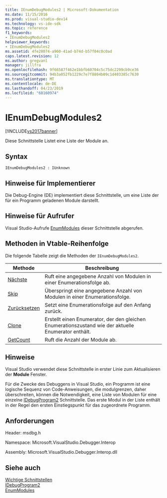 ```yaml
---
title: IEnumDebugModules2 | Microsoft-Dokumentation
ms.date: 11/15/2016
ms.prod: visual-studio-dev14
ms.technology: vs-ide-sdk
ms.topic: reference
f1_keywords:
- IEnumDebugModules2
helpviewer_keywords:
- IEnumDebugModules2
ms.assetid: 4fe28074-a960-41ad-b74d-b57f04c0c0ad
caps.latest.revision: 12
ms.author: gregvanl
manager: jillfra
ms.openlocfilehash: 9f66587f462e1bbfb60704c5c75dc2299cb9ce36
ms.sourcegitcommit: 94b3a052fb1229c7e7f8804b09c1d403385c7630
ms.translationtype: MT
ms.contentlocale: de-DE
ms.lasthandoff: 04/23/2019
ms.locfileid: "68160974"
---
```

# <a name="ienumdebugmodules2"></a>IEnumDebugModules2
[!INCLUDE[vs2017banner](../../../includes/vs2017banner.md)]

Diese Schnittstelle Listet eine Liste der Module an.  
  
## <a name="syntax"></a>Syntax  
  
```  
IEnumDebugModules2 : IUnknown  
```  
  
## <a name="notes-for-implementers"></a>Hinweise für Implementierer  
 Die Debug-Engine (DE) implementiert diese Schnittstelle, um eine Liste der für ein Programm geladenen Module darstellt.  
  
## <a name="notes-for-callers"></a>Hinweise für Aufrufer  
 Visual Studio-Aufrufe [EnumModules](../../../extensibility/debugger/reference/idebugprogram2-enummodules.md) dieser Schnittstelle abgerufen.  
  
## <a name="methods-in-vtable-order"></a>Methoden in Vtable-Reihenfolge  
 Die folgende Tabelle zeigt die Methoden der `IEnumDebugModules2`.  
  
|Methode|Beschreibung|  
|------------|-----------------|  
|[Nächste](../../../extensibility/debugger/reference/ienumdebugmodules2-next.md)|Ruft eine angegebene Anzahl von Modulen in einer Enumerationsfolge ab.|  
|[Skip](../../../extensibility/debugger/reference/ienumdebugmodules2-skip.md)|Überspringt eine angegebene Anzahl von Modulen in einer Enumerationsfolge.|  
|[Zurücksetzen](../../../extensibility/debugger/reference/ienumdebugmodules2-reset.md)|Setzt eine Enumerationsfolge auf den Anfang zurück.|  
|[Clone](../../../extensibility/debugger/reference/ienumdebugmodules2-clone.md)|Erstellt einen Enumerator, der den gleichen Enumerationszustand wie der aktuelle Enumerator enthält.|  
|[GetCount](../../../extensibility/debugger/reference/ienumdebugmodules2-getcount.md)|Ruft die Anzahl der Module ab.|  
  
## <a name="remarks"></a>Hinweise  
 Visual Studio verwendet diese Schnittstelle in erster Linie zum Aktualisieren der **Module** Fenster.  
  
 Für die Zwecke des Debuggens in Visual Studio, ein Programm ist eine logische Sequenz von Code-Anweisungen, die modulgrenzen, daher überschreiten, können die Notwendigkeit, eine Liste von Modulen für eine einzelne [IDebugProgram2](../../../extensibility/debugger/reference/idebugprogram2.md) Schnittstelle. Das erste Modul in der Liste enthält in der Regel den ersten Einstiegspunkt für das zugeordnete Programm.  
  
## <a name="requirements"></a>Anforderungen  
 Header: msdbg.h  
  
 Namespace: Microsoft.VisualStudio.Debugger.Interop  
  
 Assembly: Microsoft.VisualStudio.Debugger.Interop.dll  
  
## <a name="see-also"></a>Siehe auch  
 [Wichtige Schnittstellen](../../../extensibility/debugger/reference/core-interfaces.md)   
 [IDebugProgram2](../../../extensibility/debugger/reference/idebugprogram2.md)   
 [EnumModules](../../../extensibility/debugger/reference/idebugprogram2-enummodules.md)
